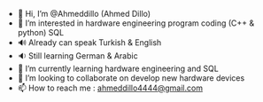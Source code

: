 - 👋 Hi, I’m @Ahmeddillo (Ahmed Dillo)
- 👀 I’m interested in hardware engineering
program coding (C++ & python)
SQL
- 🔊 Already can speak Turkish & English
- 🔉 Still learning German & Arabic
- 🌱 I’m currently learning hardware engineering and SQL
- 💞️ I’m looking to collaborate on develop new hardware devices
- 📫 How to reach me : ahmeddillo4444@gmail.com 

<!---
Ahmeddillo/Ahmeddillo is a ✨ special ✨ repository because its `README.md` (this file) appears on your GitHub profile.
You can click the Preview link to take a look at your changes.
--->
